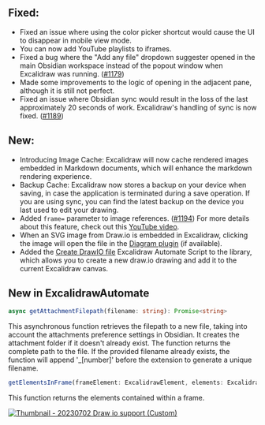 ## Fixed:

- Fixed an issue where using the color picker shortcut would cause the UI to disappear in mobile view mode.
- You can now add YouTube playlists to iframes.
- Fixed a bug where the "Add any file" dropdown suggester opened in the main Obsidian workspace instead of the popout window when Excalidraw was running. ([#1179](https://github.com/zsviczian/obsidian-excalidraw-plugin/issues/1191))
- Made some improvements to the logic of opening in the adjacent pane, although it is still not perfect.
- Fixed an issue where Obsidian sync would result in the loss of the last approximately 20 seconds of work. Excalidraw's handling of sync is now fixed. ([#1189](https://github.com/zsviczian/obsidian-excalidraw-plugin/issues/1189))

## New:

- Introducing Image Cache: Excalidraw will now cache rendered images embedded in Markdown documents, which will enhance the markdown rendering experience.
- Backup Cache: Excalidraw now stores a backup on your device when saving, in case the application is terminated during a save operation. If you are using sync, you can find the latest backup on the device you last used to edit your drawing.
- Added `frame=` parameter to image references. ([#1194](https://github.com/zsviczian/obsidian-excalidraw-plugin/issues/1194)) For more details about this feature, check out this [YouTube video](https://youtu.be/yZQoJg2RCKI).
- When an SVG image from Draw.io is embedded in Excalidraw, clicking the image will open the file in the [Diagram plugin](https://github.com/zapthedingbat/drawio-obsidian) (if available).
- Added the [Create DrawIO file](https://github.com/zsviczian/obsidian-excalidraw-plugin/blob/master/ea-scripts/Create%20DrawIO%20file.md) Excalidraw Automate Script to the library, which allows you to create a new draw.io drawing and add it to the current Excalidraw canvas.

## New in ExcalidrawAutomate

```typescript
async getAttachmentFilepath(filename: string): Promise<string>
```

This asynchronous function retrieves the filepath to a new file, taking into account the attachments preference settings in Obsidian. It creates the attachment folder if it doesn't already exist. The function returns the complete path to the file. If the provided filename already exists, the function will append '_[number]' before the extension to generate a unique filename.

```typescript
getElementsInFrame(frameElement: ExcalidrawElement, elements: ExcalidrawElement[]): ExcalidrawElement[];
```

This function returns the elements contained within a frame.

[![Thumbnail - 20230702 Draw io support (Custom)](https://github.com/zsviczian/obsidian-excalidraw-plugin/assets/14358394/05c2b512-1f6e-46bd-ac17-c9e1e00d9f69)](https://youtu.be/DJcosmN-q2s)

